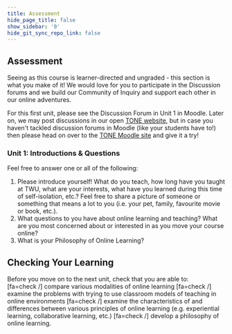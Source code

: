 ```yaml
---
title: Assessment
hide_page_title: false
show_sidebar: '0'
hide_git_sync_repo_link: false
---
```

## Assessment
Seeing as this course is learner-directed and ungraded - this section is what you make of it!
We would love for you to participate in the Discussion forums and we build our Community of Inquiry and support each other in our online adventures.

For this first unit, please see the Discussion Forum in Unit 1 in Moodle.  Later on, we may post discussions in our open [TONE website](http://multi-access.twu.ca/tone/april-2020/overview), but in case you haven't tackled discussion forums in Moodle (like your students have to!) then please head on over to the [TONE Moodle site](https://learn.twu.ca/course/view.php?id=13628&section=1) and give it a try!


### Unit 1: Introductions & Questions
Feel free to answer one or all of the following:
1. Please introduce yourself! What do you teach, how long have you taught at TWU, what are your interests, what have you learned during this time of self-isolation, etc.? Feel free to share a picture of someone or something that means a lot to you (i.e. your pet, family, favourite movie or book, etc.).
2. What questions to you have about online learning and teaching?  What are you most concerned about or interested in as you move your course online?
3. What is your Philosophy of Online Learning?



## Checking Your Learning

Before you move on to the next unit, check that you are able to:  
[fa=check /] compare various modalities of online learning
[fa=check /] examine the problems with trying to use classroom models of teaching in online environments
[fa=check /] examine the characteristics of and differences between various principles of online learning (e.g. experiential learning, collaborative learning, etc.)
[fa=check /] develop a philosophy of online learning.   

